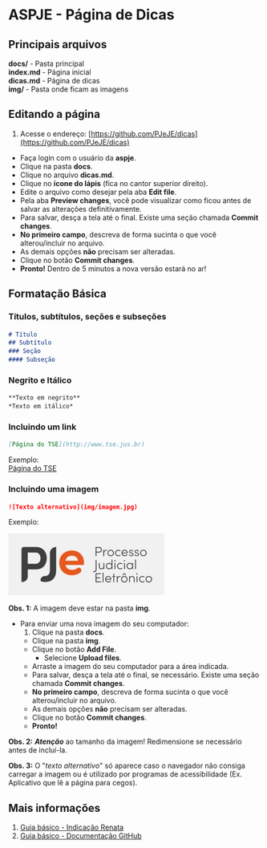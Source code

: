 # ASPJE - Página de Dicas  

## Principais arquivos

**docs/** - Pasta principal  
**index.md** - Página inicial  
**dicas.md** - Página de dicas   
**img/** - Pasta onde ficam as imagens  


## Editando a página

1. Acesse o endereço: [https://github.com/PJeJE/dicas](https://github.com/PJeJE/dicas)
* Faça login com o usuário da **aspje**.
* Clique na pasta **docs**.
* Clique no arquivo **dicas.md**.
* Clique no **ícone do lápis** (fica no cantor superior direito).
* Edite o arquivo como desejar pela aba **Edit file**.
* Pela aba **Preview changes**, você pode visualizar como ficou antes de salvar as alterações definitivamente.
* Para salvar, desça a tela até o final. Existe uma seção chamada **Commit changes**.
* **No primeiro campo**, descreva de forma sucinta o que você alterou/incluir no arquivo.
* As demais opções **não** precisam ser alteradas.
* Clique no botão **Commit changes**.
* **Pronto!** Dentro de 5 minutos a nova versão estará no ar!


## Formatação Básica

### Títulos, subtítulos, seções e subseções

```md
# Título
## Subtítulo
### Seção
#### Subseção
```


### Negrito e Itálico

```md
**Texto em negrito**
*Texto em itálico*
```


### Incluindo um link

```md
[Página do TSE](http://www.tse.jus.br)
```

Exemplo:  
[Página do TSE](http://www.tse.jus.br)


### Incluindo uma imagem


```md
![Texto alternativo](img/imagem.jpg)
```

Exemplo:

![Logo do PJe](../img/pje.jpg)

**Obs. 1:** A imagem deve estar na pasta **img**.

* Para enviar uma nova imagem do seu computador:
    1. Clique na pasta **docs**.
    * Clique na pasta **img**.
    * Clique no botão **Add File**.
        * Selecione **Upload files**.
    * Arraste a imagem do seu computador para a área indicada.
    * Para salvar, desça a tela até o final, se necessário. Existe uma seção chamada **Commit changes**.
    * **No primeiro campo**, descreva de forma sucinta o que você alterou/incluir no arquivo.
    * As demais opções **não** precisam ser alteradas.
    * Clique no botão **Commit changes**.
    * **Pronto!**



**Obs. 2:** _**Atenção**_ ao tamanho da imagem! Redimensione se necessário antes de incluí-la.

**Obs. 3:** O "*texto alternativo*" só aparece caso o navegador não consiga carregar a imagem ou é
utilizado por programas de acessibilidade (Ex. Aplicativo que lê a página para cegos).


## Mais informações
1. [Guia básico - Indicação Renata](https://docs.pipz.com/central-de-ajuda/learning-center/guia-basico-de-markdown#open)
2. [Guia básico - Documentação GitHub](https://docs.github.com/pt/free-pro-team@latest/github/writing-on-github/basic-writing-and-formatting-syntax)





